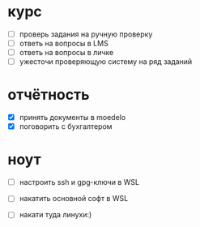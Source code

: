 # курс
- [ ] проверь задания на ручную проверку
- [ ] ответь на вопросы в LMS
- [ ] ответь на вопросы в личке
- [ ] ужесточи проверяющую систему на ряд заданий
# отчётность
- [x] принять документы в moedelo
- [x] поговорить с бухгалтером
# ноут
- [ ] настроить ssh и gpg-ключи в WSL
- [ ] накатить основной софт в WSL
- [ ] накати туда линухи:)

